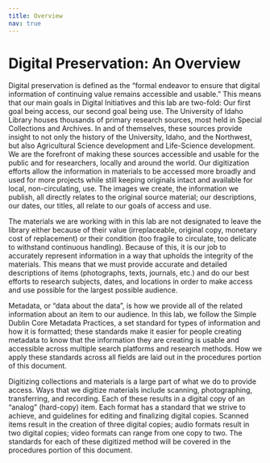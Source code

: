 ```yaml
---
title: Overview
nav: true
--- 
```


# Digital Preservation: An Overview

Digital preservation is defined as the “formal endeavor to ensure that digital information of continuing value remains accessible and usable.” This means that our main goals in Digital Initiatives and this lab are two-fold: Our first goal being access, our second goal being use. The University of Idaho Library houses thousands of primary research sources, most held in Special Collections and Archives. In and of themselves, these sources provide insight to not only the history of the University, Idaho, and the Northwest, but also Agricultural Science development and Life-Science development. 
We are the forefront of making these sources accessible and usable for the public and for researchers, locally and around the world. Our digitization efforts allow the information in materials to be accessed more broadly and used for more projects while still keeping originals intact and available for local, non-circulating, use. The images we create, the information we publish, all directly relates to the original source material; our descriptions, our dates, our titles, all relate to our goals of access and use.  

The materials we are working with in this lab are not designated to leave the library either because of their value (irreplaceable, original copy, monetary cost of replacement) or their condition (too fragile to circulate, too delicate to withstand continuous handling). Because of this, it is our job to accurately represent information in a way that upholds the integrity of the materials. This means that we must provide accurate and detailed descriptions of items (photographs, texts, journals, etc.) and do our best efforts to research subjects, dates, and locations in order to make access and use possible for the largest possible audience. 

Metadata, or “data about the data”, is how we provide all of the related information about an item to our audience. In this lab, we follow the Simple Dublin Core Metadata Practices, a set standard for types of information and how it is formatted; these standards make it easier for people creating metadata to know that the information they are creating is usable and accessible across multiple search platforms and research methods.   How we apply these standards across all fields are laid out in the procedures portion of this document.  

Digitizing collections and materials is a large part of what we do to provide access. Ways that we digitize materials include scanning, photographing, transferring, and recording. Each of these results in a digital copy of an “analog” (hard-copy) item. Each format has a standard that we strive to achieve, and guidelines for editing and finalizing digital copies. Scanned items result in the creation of three digital copies; audio formats result in two digital copies; video formats can range from one copy to two. The standards for each of these digitized method will be covered in the procedures portion of this document.  
